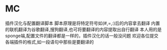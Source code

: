 # MC
插件汉化与配置翻译脚本
脚本原理是将特定符号如(#,=,:)后的内容拿去翻译
内置的联机翻译为谷歌翻译,搜狗翻译,也可将要翻译的内容提取出自行翻译
本人用的是sponge端,配置文件的翻译都是一样的，插件汉化的话一般没问题
欢迎各位提交各端插件的格式,如一段语句中那些是要翻译的
